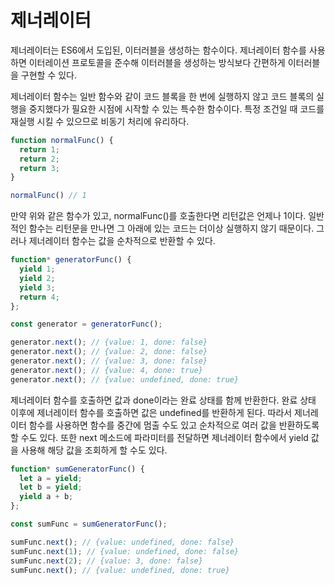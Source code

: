 # 제너레이터

제너레이터는 ES6에서 도입된, 이터러블을 생성하는 함수이다. 제너레이터 함수를 사용하면 이터레이션 프로토콜을 준수해 이터러블을 생성하는 방식보다 간편하게 이터러블을 구현할 수 있다.

제너레이터 함수는 일반 함수와 같이 코드 블록을 한 번에 실행하지 않고 코드 블록의 실행을 중지했다가 필요한 시점에 시작할 수 있는 특수한 함수이다. 특정 조건일 때 코드를 재실행 시킬 수 있으므로 비동기 처리에 유리하다.

```javascript
function normalFunc() {
  return 1;
  return 2;
  return 3;
}

normalFunc() // 1
```

만약 위와 같은 함수가 있고, normalFunc()를 호출한다면 리턴값은 언제나 1이다. 일반적인 함수는 리턴문을 만나면 그 아래에 있는 코드는 더이상 실행하지 않기 때문이다. 그러나 제너레이터 함수는 값을 순차적으로 반환할 수 있다.

```javascript
function* generatorFunc() {
  yield 1;
  yield 2;
  yield 3;
  return 4;
};

const generator = generatorFunc();

generator.next(); // {value: 1, done: false}
generator.next(); // {value: 2, done: false}
generator.next(); // {value: 3, done: false}
generator.next(); // {value: 4, done: true}
generator.next(); // {value: undefined, done: true}
```

제너레이터 함수를 호출하면 값과 done이라는 완료 상태를 함께 반환한다. 완료 상태 이후에 제너레이터 함수를 호출하면 값은 undefined를 반환하게 된다. 따라서 제너레이터 함수를 사용하면 함수를 중간에 멈출 수도 있고 순차적으로 여러 값을 반환하도록 할 수도 있다. 또한 next 메소드에 파라미터를 전달하면 제너레이터 함수에서 yield 값을 사용해 해당 값을 조회하게 할 수도 있다.

```javascript
function* sumGeneratorFunc() {
  let a = yield;
  let b = yield;
  yield a + b;
};

const sumFunc = sumGeneratorFunc();

sumFunc.next(); // {value: undefined, done: false}
sumFunc.next(1); // {value: undefined, done: false}
sumFunc.next(2); // {value: 3, done: false}
sumFunc.next(); // {value: undefined, done: true}
```

